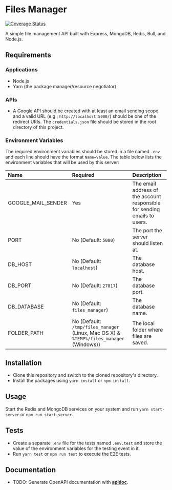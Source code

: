 # Files Manager

[![Coverage Status](https://coveralls.io/repos/github/ted-thuraa/alx-files_manager/badge.svg?branch=main)](https://coveralls.io/github/ted-thuraa/alx-files_manager?branch=main)

A simple file management API built with Express, MongoDB, Redis, Bull, and Node.js.

## Requirements

### Applications

- Node.js
- Yarn (the package manager/resource negotiator)

### APIs

- A Google API should be created with at least an email sending scope and a valid URL (e.g.; `http://localhost:5000/`) should be one of the redirect URIs. The `credentials.json` file should be stored in the root directory of this project.

### Environment Variables

The required environment variables should be stored in a file named `.env` and each line should have the format `Name=Value`. The table below lists the environment variables that will be used by this server:

| Name               | Required                                                                                | Description                                                               |
| :----------------- | :-------------------------------------------------------------------------------------- | :------------------------------------------------------------------------ |
| GOOGLE_MAIL_SENDER | Yes                                                                                     | The email address of the account responsible for sending emails to users. |
| PORT               | No (Default: `5000`)                                                                    | The port the server should listen at.                                     |
| DB_HOST            | No (Default: `localhost`)                                                               | The database host.                                                        |
| DB_PORT            | No (Default: `27017`)                                                                   | The database port.                                                        |
| DB_DATABASE        | No (Default: `files_manager`)                                                           | The database name.                                                        |
| FOLDER_PATH        | No (Default: `/tmp/files_manager` (Linux, Mac OS X) & `%TEMP%/files_manager` (Windows)) | The local folder where files are saved.                                   |

## Installation

- Clone this repository and switch to the cloned repository's directory.
- Install the packages using `yarn install` or `npm install`.

## Usage

Start the Redis and MongoDB services on your system and run `yarn start-server` or `npm run start-server`.

## Tests

- Create a separate `.env` file for the tests named `.env.test` and store the value of the environment variables for the testing event in it.
- Run `yarn test` or `npm run test` to execute the E2E tests.

## Documentation

- TODO: Generate OpenAPI documentation with [**apidoc**](https://www.npmjs.com/package/apidoc).
